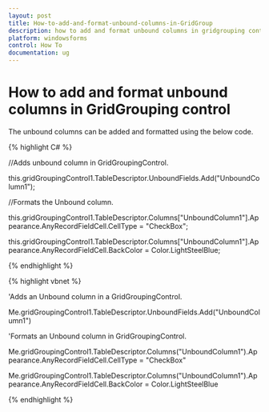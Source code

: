 ```yaml
---
layout: post
title: How-to-add-and-format-unbound-columns-in-GridGroup
description: how to add and format unbound columns in gridgrouping control
platform: windowsforms
control: How To
documentation: ug
---
```


# How to add and format unbound columns in GridGrouping control

The unbound columns can be added and formatted using the below code.



{% highlight C# %}



//Adds unbound column in GridGroupingControl.

this.gridGroupingControl1.TableDescriptor.UnboundFields.Add("UnboundColumn1");



//Formats the Unbound column.

this.gridGroupingControl1.TableDescriptor.Columns["UnboundColumn1"].Appearance.AnyRecordFieldCell.CellType = "CheckBox";

this.gridGroupingControl1.TableDescriptor.Columns["UnboundColumn1"].Appearance.AnyRecordFieldCell.BackColor = Color.LightSteelBlue;

{% endhighlight %}




{% highlight vbnet %}


'Adds an Unbound column in a  GridGroupingControl.

Me.gridGroupingControl1.TableDescriptor.UnboundFields.Add("UnboundColumn1")



'Formats an Unbound column in GridGroupingControl.

Me.gridGroupingControl1.TableDescriptor.Columns("UnboundColumn1").Appearance.AnyRecordFieldCell.CellType = "CheckBox"

Me.gridGroupingControl1.TableDescriptor.Columns("UnboundColumn1").Appearance.AnyRecordFieldCell.BackColor = Color.LightSteelBlue

{% endhighlight %}


